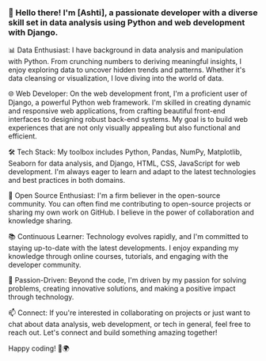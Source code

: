 ### 👋 Hello there! I'm [Ashti], a passionate developer with a diverse skill set in data analysis using Python and web development with Django.

📊 Data Enthusiast: I have background in data analysis and manipulation with Python. From crunching numbers to deriving meaningful insights, I enjoy exploring data to uncover hidden trends and patterns. Whether it's data cleansing or visualization, I love diving into the world of data.

🌐 Web Developer: On the web development front, I'm a proficient user of Django, a powerful Python web framework. I'm skilled in creating dynamic and responsive web applications, from crafting beautiful front-end interfaces to designing robust back-end systems. My goal is to build web experiences that are not only visually appealing but also functional and efficient.

🛠️ Tech Stack: My toolbox includes Python, Pandas, NumPy, Matplotlib, Seaborn for data analysis, and Django, HTML, CSS, JavaScript for web development. I'm always eager to learn and adapt to the latest technologies and best practices in both domains.

🚀 Open Source Enthusiast: I'm a firm believer in the open-source community. You can often find me contributing to open-source projects or sharing my own work on GitHub. I believe in the power of collaboration and knowledge sharing.

📚 Continuous Learner: Technology evolves rapidly, and I'm committed to staying up-to-date with the latest developments. I enjoy expanding my knowledge through online courses, tutorials, and engaging with the developer community.

🌟 Passion-Driven: Beyond the code, I'm driven by my passion for solving problems, creating innovative solutions, and making a positive impact through technology.

📫 Connect: If you're interested in collaborating on projects or just want to chat about data analysis, web development, or tech in general, feel free to reach out. Let's connect and build something amazing together!

Happy coding! 🚀🌍
